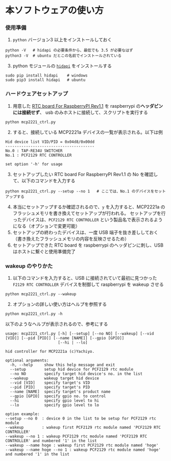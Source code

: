 # 本ソフトウェアの使い方

### 使用準備
1. `python` バージョン3 以上をインストールしておく
```shell:cmd
python -V   # hidapi の必要条件から、最低でも 3.5 が必要なはず
python3 -V  # ubuntu だとこの名前でインストールされている
```
3. python モジュールの [`hidapi`](https://pypi.org/project/hidapi/) をインストールする
```shell:cmd
sudo pip install hidapi    # windows
sudo pip3 install hidapi   # ubuntu
```

### ハードウェアセットアップ
1. 用意した [RTC board For RaspberryPI Rev1.1](https://nekokohouse.sakura.ne.jp/raspi/#rasp_rtc) を raspberrypi の**ヘッダピンには接続せず**、
   usb のみホストに接続して、スクリプトを実行する
```shell:cmd
python mcp2221_ctrl.py
```
2. すると、接続している MCP2221a デバイスの一覧が表示される。以下は例
```shell:cmd
Hid device list VID/PID = 0x04d8/0x00dd
---------------------------------------
No.0 : TAP-RE34U SWITCHER
No.1 : PCF2129 RTC CONTROLLER

set option '-h' for usage
```
3. セットアップしたい RTC board For RaspberryPI Rev1.1 の No を確認して、以下のコマンドを入力する
```shell:cmd
python mcp2221_ctrl.py --setup --no 1   # ここでは、No.1 のデバイスをセットアップする
```
4. 本当にセットアップするか確認されるので、`y` を入力すると、MCP2221a のフラッシュメモリを書き換えてセットアップが行われる。
   セットアップを行ったデバイスは、`PCF2129 RTC CONTROLLER` という製品名で表示されるようになる（オプションで変更可能）
5. セットアップの終わったデバイスは、一度 USB 端子を抜き差ししておく（書き換えたフラッシュメモリの内容を反映させるため）
6. セットアップできた RTC board を raspberrypi のヘッダピンに刺し、USB はホストに繋ぐと使用準備完了

### wakeup のやりかた
1. 以下のコマンドを入力すると、USB に接続されていて最初に見つかった `F2129 RTC CONTROLLER` デバイスを制御して raspberrypi を wakeup させる
```shell:cmd
python mcp2221_ctrl.py --wakeup
```
2. オプションの詳しい使い方はヘルプを参照する
```shell:cmd
python mcp2221_ctrl.py -h
```
以下のようなヘルプが表示されるので、参考にする
```shell:cmd
usage: mcp2221_ctrl.py [-h] [--setup] [--no NO] [--wakeup] [--vid [VID]] [--pid [PID]] [--name [NAME]] [--gpio [GPIO]]
                       [--hi | --lo]

hid controller for MCP2221a (c)Yachiyo.

optional arguments:
  -h, --help     show this help message and exit
  --setup        setup hid device for PCF2129 rtc module
  --no NO        specify target hid device's no. in the list
  --wakeup       wakeup target hid device
  --vid [VID]    specify target's VID
  --pid [PID]    specify target's PID
  --name [NAME]  specify target's product name
  --gpio [GPIO]  specify gpio no. to control
  --hi           specify gpio level to hi
  --lo           specify gpio level to lo

option example:
--setup --no 0  : device 0 in the list to be setup for PCF2129 rtc module
--wakeup        : wakeup first PCF2129 rtc module named 'PCF2129 RTC CONTROLLER'
--wakeup --no 1 : wakeup PCF2129 rtc module named 'PCF2129 RTC CONTROLLER' and numbered '1' in the list
--wakeup --name hoge : wakeup first PCF2129 rtc module named 'hoge'
--wakeup --name hoge --no 1 : wakeup PCF2129 rtc module named 'hoge' and numbered '1' in the list
```
